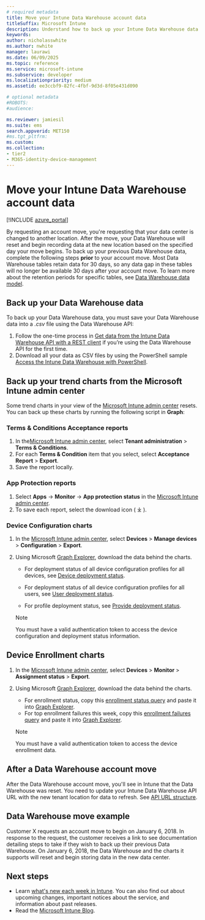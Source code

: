 ```yaml
---
# required metadata
title: Move your Intune Data Warehouse account data  
titleSuffix: Microsoft Intune
description: Understand how to back up your Intune Data Warehouse data when moving your account.
keywords: 
author: nicholasswhite
ms.author: nwhite
manager: laurawi
ms.date: 06/09/2025
ms.topic: reference
ms.service: microsoft-intune
ms.subservice: developer
ms.localizationpriority: medium
ms.assetid: ee3ccbf9-82fc-4fbf-9d3d-8f05e431d090

# optional metadata
#ROBOTS:
#audience:

ms.reviewer: jamiesil
ms.suite: ems
search.appverid: MET150
#ms.tgt_pltfrm:
ms.custom: 
ms.collection:
- tier2
- M365-identity-device-management
---
```


# Move your Intune Data Warehouse account data 

[!INCLUDE [azure_portal](../includes/azure_portal.md)]

By requesting an account move, you're requesting that your data center is changed to another location. After the move, your Data Warehouse will reset and begin recording data at the new location based on the specified day your move begins. To back up your previous Data Warehouse data, complete the following steps **prior** to your account move. Most Data Warehouse tables retain data for 30 days, so any data gap in these tables will no longer be available 30 days after your account move. To learn more about the retention periods for specific tables, see [Data Warehouse data model](reports-ref-data-model.md). 

## Back up your Data Warehouse data 

To back up your Data Warehouse data, you must save your Data Warehouse data into a *.csv* file using the  Data Warehouse API:  

1. Follow the one-time process in [Get data from the Intune Data Warehouse API with a REST client](reports-proc-data-rest.md) if you’re using the Data Warehouse API for the first time.
2. Download all your data as CSV files by using the PowerShell sample [Access the Intune Data Warehouse with PowerShell](https://github.com/Microsoft/Intune-Data-Warehouse/tree/master/Samples/PowerShell). 

## Back up your trend charts from the Microsoft Intune admin center

Some trend charts in your view of the [Microsoft Intune admin center](https://go.microsoft.com/fwlink/?linkid=2109431) resets. You can back up these charts by running the following script in **Graph**:   

### Terms & Conditions Acceptance reports
1. In the[Microsoft Intune admin center](https://go.microsoft.com/fwlink/?linkid=2109431), select **Tenant administration** > **Terms & Conditions**.
2. For each **Terms & Condition** item that you select, select **Acceptance Report** > **Export**.
3. Save the report locally.
 
### App Protection reports  
1. Select **Apps** -> **Monitor** -> **App protection status** in the [Microsoft Intune admin center](https://go.microsoft.com/fwlink/?linkid=2109431).
2. To save each report, select the download icon ( ⤓ ).

### Device Configuration charts 
1. In the [Microsoft Intune admin center](https://go.microsoft.com/fwlink/?linkid=2109431), select **Devices** > **Manage devices** > **Configuration** > **Export**.
2. Using Microsoft [Graph Explorer](https://developer.microsoft.com/graph/graph-explorer), download the data behind the charts. 
    - For deployment status of all device configuration profiles for all devices, see [Device deployment status](https://graph.microsoft.com/beta/reports/deviceConfigurationDeviceActivity/content).

    - For deployment status of all device configuration profiles for all users, see [User deployment status](https://graph.microsoft.com/beta/reports/deviceConfigurationUserActivity/content).

    - For profile deployment status, see [Provide deployment status](https://graph.microsoft.com/beta/deviceManagement/deviceConfigurations?$select=id,displayName,lastModifiedDateTime,deviceStatusOverview&$expand=deviceStatusOverview).
 
    > [!NOTE]
    > You must have a valid authentication token to access the device configuration and deployment status information.

## Device Enrollment charts
1. In the [Microsoft Intune admin center](https://go.microsoft.com/fwlink/?linkid=2109431), select **Devices** > **Monitor** > **Assignment status** > **Export**.
2. Using Microsoft [Graph Explorer](https://developer.microsoft.com/graph/graph-explorer), download the data behind the charts.
    - For enrollment status, copy this [enrollment status query](https://graph.microsoft.com/beta/reports/managedDeviceEnrollmentFailureTrends()/content) and paste it into [Graph Explorer](https://developer.microsoft.com/graph/graph-explorer).
    - For top enrollment failures this week, copy this [enrollment failures query](https://graph.microsoft.com/beta/reports/managedDeviceEnrollmentTopFailures(period=null)/content) and paste it into [Graph Explorer](https://developer.microsoft.com/graph/graph-explorer).

    > [!NOTE]
    > You must have a valid authentication token to access the device enrollment data. 

## After a Data Warehouse account move

After the Data Warehouse account move, you'll see in Intune that the Data Warehouse was reset. You need to update your Intune Data Warehouse API URL with the new tenant location for data to refresh. See [API URL structure](reports-api-url.md#api-url-structure).

## Data Warehouse move example 

Customer X requests an account move to begin on January 6, 2018. In response to the request, the customer receives a link to see documentation detailing steps to take if they wish to back up their previous Data Warehouse. On January 6, 2018, the Data Warehouse and the charts it supports will reset and begin storing data in the new data center. 

## Next steps

- Learn [what's new each week in Intune](../fundamentals/whats-new.md). You can also find out about upcoming changes, important notices about the service, and information about past releases.
- Read the [Microsoft Intune Blog](https://techcommunity.microsoft.com/t5/microsoft-intune-blog/bg-p/MicrosoftEndpointManagerBlog).

